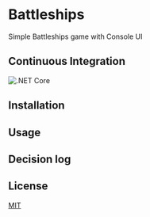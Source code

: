 # Battleships

Simple Battleships game with Console UI

## Continuous Integration
![.NET Core](https://github.com/m1lwoj/Battleships/workflows/.NET%20Core/badge.svg?branch=master)

## Installation

## Usage

## Decision log

## License
[MIT](https://choosealicense.com/licenses/mit/)
